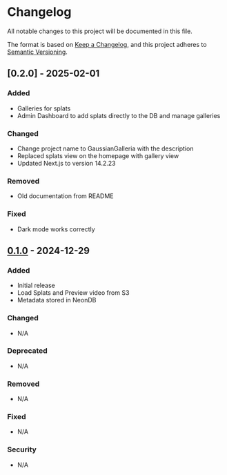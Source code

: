 # Changelog

All notable changes to this project will be documented in this file.

The format is based on [Keep a Changelog](https://keepachangelog.com/en/1.0.0/),
and this project adheres to [Semantic Versioning](https://semver.org/spec/v2.0.0.html).

## [0.2.0] - 2025-02-01

### Added
- Galleries for splats
- Admin Dashboard to add splats directly to the DB and manage galleries

### Changed
- Change project name to GaussianGalleria with the description
- Replaced splats view on the homepage with gallery view
- Updated Next.js to version 14.2.23

### Removed
- Old documentation from README

### Fixed
- Dark mode works correctly

## [0.1.0] - 2024-12-29

### Added
- Initial release
- Load Splats and Preview video from S3
- Metadata stored in NeonDB

### Changed
- N/A

### Deprecated
- N/A

### Removed
- N/A

### Fixed
- N/A

### Security
- N/A

[0.1.0]: https://github.com/naga-k/3D_Portfolio/releases/tag/v0.1.0
